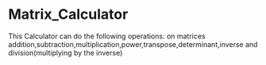 # Matrix_Calculator
This Calculator can do the following operations: on matrices addition,subtraction,multiplication,power,transpose,determinant,inverse and division(multiplying by the inverse)
